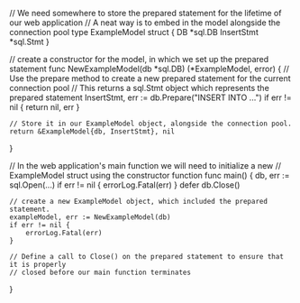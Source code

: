 // We need somewhere to store the prepared statement for the lifetime of our web application
// A neat way is to embed in the model alongside the connection pool
type ExampleModel struct {
	DB         *sql.DB
	InsertStmt *sql.Stmt
}

// create a constructor for the model, in which we set up the prepared statement
func NewExampleModel(db *sql.DB) (*ExampleModel, error) {
	// Use the prepare method to create a new prepared statement for the current connection pool
	// This returns a sql.Stmt object which represents the prepared statement
	InsertStmt, err := db.Prepare("INSERT INTO ...")
	if err != nil {
		return nil, err
	}

	// Store it in our ExampleModel object, alongside the connection pool.
	return &ExampleModel{db, InsertStmt}, nil
}

// In the web application's main function we will need to initialize a new 
// ExampleModel struct using the constructor function
func main() {
	db, err := sql.Open(...)
	if err != nil {
		errorLog.Fatal(err)
	}
	defer db.Close()

	// create a new ExampleModel object, which included the prepared statement.
	exampleModel, err := NewExampleModel(db)
	if err != nil {
		errorLog.Fatal(err)
	}

	// Define a call to Close() on the prepared statement to ensure that it is properly
	// closed before our main function terminates
}